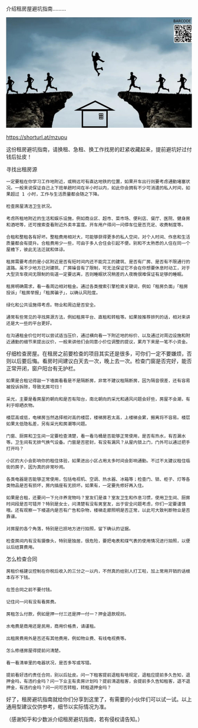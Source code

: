 介绍租房屋避坑指南………


![介绍租房屋避坑指南](https://github.com/ywangnccu/ywang/blob/main/images/RENT_HOUSE_PITFALL.jpg)

https://shorturl.at/mzupu

这份租房避坑指南，请换租、急租、换工作找房的赶紧收藏起来，提前避坑好过付钱后扯皮！

寻找出租房源

    一定要租在你学习工作地附近，或稍远可有直达地铁的位置，如果开车出行则要考虑通勤堵塞状况。一般来说保证自己上下班单趟时间在半小时以内，如此你会拥有不少可消遣的私人时间，如果超过 1 小时，工作与生活质量都会随之下降。

    检查房屋清洁卫生状况。

    考虑所租地附近的生活和娱乐设施，例如商业区、超市、菜市场、便利店、餐厅、医院、健身房和酒吧等，还可搜索查看附近外卖丰富度。开车用户得问一问停车位是否充足、收费制度等。

    合租和整租各有好坏。整租费用相对大，可能够获得更多的私人空间，对个人时间、作息和生活质量都会有提升。合租费用少一些，可由于多人合住会引起不便。别和不太熟悉的人住在同一个屋檐下，彼此无法迁就和体谅。

    租房需要考虑的是小区附近是否有短时间内还不能完工的建筑、是否有厂房、是否有不限通行的道路。虽不少地方已对建筑、厂房噪音有了限制，可无法保证它不会在你想要休息时动工，对于大型货车夜间无限制的街道一定要远离，否则睡眠状况稍差的人夜晚很难保证有足够的睡眠。

    租房明确需求，看一看周边相对租金。通过各类搜索引擎检索关键词，例如「租房负面」「租房投诉」「租房举报」「租房骗子」，以确认风险度。

    绿化和公共设施得考虑。物业和周边是否安全。

    通常有些常见的寻找房源方法，例如租房平台、直租和转租等。如果按推荐排列的话，相对来讲还是大一些的平台更好。

    在沟通租金价位时可以尝试适当压价，通过横向看一下附近地的标价、以及通过对周边设施和附近通勤的细节来提出议价，一般来讲他们会同意小价位调整的提议，累月下来是一笔不小资金。

 

仔细检查房屋。在租房之前要检查的项目其实还是很多，可你们一定不要嫌烦，否则以后要后悔。看房时间建议白天去一次，晚上去一次。检查门窗是否完好，能否正常开闭，窗户阳台有无护栏。

    如果是合租记得敲一下墙面看看是不是隔断房，非常不建议租隔断房，因为隔音很差，还有容易被投诉拆除，导致无房可归！

    采光，主要是看房屋的朝向和是否有阳台，南北朝向的采光和通风问题会好些，房屋不会潮，有利于晾晒衣物。

    楼层高或低，电梯房当然选择相对高的楼层，楼梯房若太高，上楼梯会累，搬离将不容易。楼层如果太低隐私差，另有采光和房潮等问题。

    门窗、厨房和卫生间一定要检查清楚，看一看马桶是否能够正常使用，是否有热水，有否漏水等。卫生间有无排气换气设备。门窗是否密封，有没有漏风？从屋内锁上门，门外可以通过把手打开吗？

    小区的大小会影响你的租住体验，如果进出小区占用太多时间会影响通勤。不过不太建议租住临街的房子，因为真的非常吵闹。

    各类电器是否能够正常使用，包括电视机、空调、热水器、冰箱等；检查门、锁、柜子、灯等各类物品是否有损坏，房内插座有无损坏。如果有，一定要先修好再入住。

    如果是合租，还要问一下允许养宠物吗？室友们是谁？室友卫生和作息习惯，使用卫生间、厨房时间段是否可错开？特别是女士，问清楚有没有男室友，出于安全问题考虑，你们一定要谨慎哦。还有观察一下楼道内是否有广告和杂物，楼梯走廊照明是否正常，以此可大致判断物业是否靠谱。

    对房屋的各个角落，特别是已损地方进行拍照，留下确认的证据。

    检查房间内有没有摄像头，特别是独居，很危险，要把电表和煤气表的使用情况进行拍照，以便以后结算费用。

 

怎么检查合同

    房租价格建议控制在你税后收入的三分之一以内，不然真的给别人打工啦，加上常用开销的话根本存不下钱。

    在签合同之前不要付钱。

    记住问一问有没有看房费。

    房租怎么付款，例如是押一付三还是押一付一？押金退款规则。

    水电费是商用还是民用，商用价格贵，请谨租。

    出租房费用外是否还有其他费用，例如物业费、有线电视费等。

    怎么修缮房屋得提前问清楚。

    看一看清单里的电器状况，是否多写或写错。

    提前看好违约责任合同，别以后扯皮。问一下租客提前退租有啥规定，退租应提前多久告知，退押金吗，有违约金吗？问一下业主有卖房计划吗？提前清退租客，会提前多久告知租客，退不退押金，有违约金吗？问一问可否转租，转租退押金吗？



好了，租房避坑指南就给你们分享到这里了，有需要的小伙伴们可以试一试。以上通用型建议仅供参考，细节以实际情况为准。



（感谢知乎和少数派介绍租房避坑指南，若有侵权请告知。）
